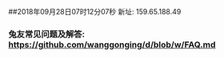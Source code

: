 ##2018年09月28日07时12分07秒 新址: 159.65.188.49
### 兔友常见问题及解答: https://github.com/wanggonging/d/blob/w/FAQ.md

